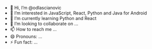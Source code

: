 - 👋 Hi, I’m @odlascianovic
- 👀 I’m interested in JavaScript, React, Python and Java for Android 
- 🌱 I’m currently learning Python and React
- 💞️ I’m looking to collaborate on ...
- 📫 How to reach me ...
- 😄 Pronouns: ...
- ⚡ Fun fact: ...

<!---
odlascianovic/odlascianovic is a ✨ special ✨ repository because its `README.md` (this file) appears on your GitHub profile.
You can click the Preview link to take a look at your changes.
--->
